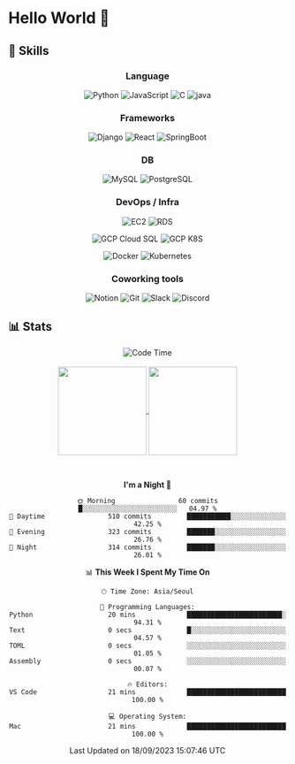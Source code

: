 # Hello World 👋

## 🔧 Skills

<div align="center">

### Language

![Python](https://img.shields.io/badge/Python-3776AB?style=for-the-badge&logo=Python&logoColor=white)
![JavaScript](https://img.shields.io/badge/JavaScript-F7DF1E?style=for-the-badge&logo=JavaScript&logoColor=white)
![C](https://img.shields.io/badge/C-A8B9CC?style=for-the-badge&logo=C&logoColor=white)
![java](https://img.shields.io/badge/java-E86914?style=for-the-badge&logo=Java&logoColor=white)

### Frameworks

![Django](https://img.shields.io/badge/Django-092E20?style=for-the-badge&logo=Django&logoColor=white)
![React](https://img.shields.io/badge/React-61DAFB?style=for-the-badge&logo=React&logoColor=black)
![SpringBoot](https://img.shields.io/badge/SpringBoot-6DB33F?style=for-the-badge&logo=SpringBoot&logoColor=white)

### DB

![MySQL](https://img.shields.io/badge/MySQL-4479A1?style=for-the-badge&logo=MySQL&logoColor=white)
![PostgreSQL](https://img.shields.io/badge/PostgreSQL-4169E1?style=for-the-badge&logo=PostgreSQL&logoColor=white)

### DevOps / Infra

![EC2](https://img.shields.io/badge/AWS_EC2-FF9900?style=for-the-badge&logo=AmazonEC2&logoColor=white)
![RDS](https://img.shields.io/badge/AWS_RDS-527FFF?style=for-the-badge&logo=AmazonRDS&logoColor=white)
</br>

![GCP Cloud SQL](https://img.shields.io/badge/Cloud_SQL-4285F4?style=for-the-badge&logo=googlecloud&logoColor=white)
![GCP K8S](https://img.shields.io/badge/Google_Kubernetes_Engine-4285F4?style=for-the-badge&logo=googlecloud&logoColor=white)
</br>

![Docker](https://img.shields.io/badge/Docker-2496ED?style=for-the-badge&logo=Docker&logoColor=white)
![Kubernetes](https://img.shields.io/badge/Kubernetes-326CE5?style=for-the-badge&logo=Kubernetes&logoColor=white)

### Coworking tools

![Notion](https://img.shields.io/badge/Notion-000000?style=for-the-badge&logo=Notion&logoColor=white)
![Git](https://img.shields.io/badge/Git-F05032?style=for-the-badge&logo=Git&logoColor=white)
![Slack](https://img.shields.io/badge/Slack-4A154B?style=for-the-badge&logo=Slack&logoColor=white)
![Discord](https://img.shields.io/badge/Discord-5865F2?style=for-the-badge&logo=Discord&logoColor=white)

</div>

## 📊 Stats

<div align="center">

![Code Time](http://img.shields.io/badge/Code%20Time-245%20hrs%2052%20mins-blue?style=for-the-badge)
</br></br>
<a href="https://github.com/taeho0888">
<img align="center" height=160 src="https://github-readme-stats.vercel.app/api/top-langs/?username=taeho0888&langs_count=6&hide=C&layout=compact" />
</a>
<a href="https://github.com/taeho0888">
<img align="center" height=160 src="https://github-readme-stats.vercel.app/api?username=taeho0888&show_icons=true&bg_color=00000000" />
</a>

<!--START_SECTION:waka-->

</br>

**I'm a Night 🦉**

```text
🌞 Morning                60 commits          █░░░░░░░░░░░░░░░░░░░░░░░░   04.97 %
🌆 Daytime                510 commits         ███████████░░░░░░░░░░░░░░   42.25 %
🌃 Evening                323 commits         ███████░░░░░░░░░░░░░░░░░░   26.76 %
🌙 Night                  314 commits         ███████░░░░░░░░░░░░░░░░░░   26.01 %
```

📊 **This Week I Spent My Time On**

```text
🕑︎ Time Zone: Asia/Seoul

💬 Programming Languages:
Python                   20 mins             ████████████████████████░   94.31 %
Text                     0 secs              █░░░░░░░░░░░░░░░░░░░░░░░░   04.57 %
TOML                     0 secs              ░░░░░░░░░░░░░░░░░░░░░░░░░   01.05 %
Assembly                 0 secs              ░░░░░░░░░░░░░░░░░░░░░░░░░   00.07 %

🔥 Editors:
VS Code                  21 mins             █████████████████████████   100.00 %

💻 Operating System:
Mac                      21 mins             █████████████████████████   100.00 %
```

Last Updated on 18/09/2023 15:07:46 UTC

<!--END_SECTION:waka-->
</div>
